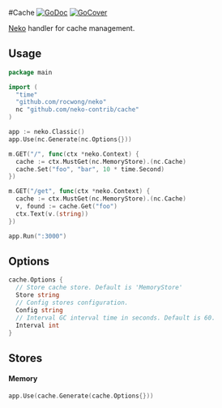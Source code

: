 #Cache
[![GoDoc](http://img.shields.io/badge/go-documentation-blue.svg?style=flat-square)](https://godoc.org/github.com/neko-contrib/cache)
[![GoCover](http://gocover.io/_badge/github.com/neko-contrib/cache)](http://gocover.io/github.com/neko-contrib/cache)

[Neko](https://github.com/rocwong/neko) handler for cache management.

## Usage
~~~go
package main

import (
  "time"
  "github.com/rocwong/neko"
  nc "github.com/neko-contrib/cache"
)

app := neko.Classic()
app.Use(nc.Generate(nc.Options{}))

m.GET("/", func(ctx *neko.Context) {
  cache := ctx.MustGet(nc.MemoryStore).(nc.Cache)
  cache.Set("foo", "bar", 10 * time.Second)
})

m.GET("/get", func(ctx *neko.Context) {
  cache := ctx.MustGet(nc.MemoryStore).(nc.Cache)
  v, found := cache.Get("foo")
  ctx.Text(v.(string))
})

app.Run(":3000")
~~~

## Options
~~~go
cache.Options {
  // Store cache store. Default is 'MemoryStore'
  Store string
  // Config stores configuration.
  Config string
  // Interval GC interval time in seconds. Default is 60.
  Interval int
}
~~~

## Stores

#### Memory
~~~go
app.Use(cache.Generate(cache.Options{}))
~~~
